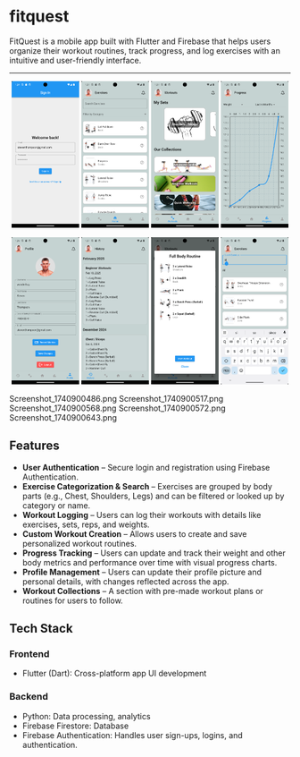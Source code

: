 # fitquest

FitQuest is a mobile app built with Flutter and Firebase that helps users organize their workout routines, track progress, and log exercises with an intuitive and user-friendly interface.

---
<p align="center">
  <img src="assets/Screenshots/Screenshot_1740900248.png" alt="Sign up/Log in Screen" width="24%">
  <img src="assets/Screenshots/Screenshot_1740900477.png" alt="Home Screen" width="24%">
  <img src="assets/Screenshots/Screenshot_1740900466.png" alt="Workout Screen" width="24%">
  <img src="assets/Screenshots/Screenshot_1740900552.png" alt="Progress Screen" width="24%">
</p>

<p align="center">
  <img src="assets/Screenshots/Screenshot_1740900563.png" alt="Profile" width="24%">
  <img src="assets/Screenshots/Screenshot_1740900454.png" alt="History" width="24%">
  <img src="assets/Screenshots/Screenshot_1740900662.png" alt="Custom Workout" width="24%">
  <img src="assets/Screenshots/Screenshot_1740900517.png" alt="Exercise Filter" width="24%">
</p>

   

Screenshot_1740900486.png
Screenshot_1740900517.png
Screenshot_1740900568.png
Screenshot_1740900572.png
Screenshot_1740900643.png






## Features
- **User Authentication** – Secure login and registration using Firebase Authentication.
- **Exercise Categorization & Search** – Exercises are grouped by body parts (e.g., Chest, Shoulders, Legs) and can be filtered or looked up by category or name.  
- **Workout Logging** – Users can log their workouts with details like exercises, sets, reps, and weights.  
- **Custom Workout Creation** – Allows users to create and save personalized workout routines.  
- **Progress Tracking** – Users can update and track their weight and other body metrics and performance over time with visual progress charts.  
- **Profile Management** – Users can update their profile picture and personal details, with changes reflected across the app.  
- **Workout Collections** – A section with pre-made workout plans or routines for users to follow.  

## Tech Stack
### Frontend
- Flutter (Dart): Cross-platform app UI development

### Backend
- Python: Data processing, analytics
- Firebase Firestore: Database
- Firebase Authentication: Handles user sign-ups, logins, and authentication.

